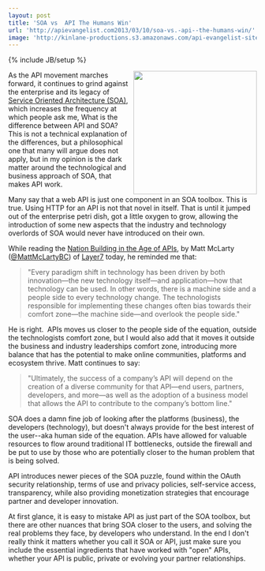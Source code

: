 ```yaml
---
layout: post
title: 'SOA vs  API The Humans Win'
url: 'http://apievangelist.com2013/03/10/soa-vs.-api--the-humans-win/'
image: 'http://kinlane-productions.s3.amazonaws.com/api-evangelist-site/blog/human-cutout.jpg'
---
```

{% include JB/setup %}
<p>
     <img src="https://s3.amazonaws.com/kinlane-productions/human-cutout.jpg"  width="250" align="right" />
</p>
<p>
     As the API movement marches forward, it continues to grind against the enterprise and its legacy of <a href="http://en.wikipedia.org/wiki/Service-oriented_architecture">Service Oriented Architecture (SOA)</a>, which increases the frequency at which people ask me, What is the difference between API and SOA? This is not a technical explanation of the differences, but a philosophical one that many will argue does not apply, but in my opinion is the dark matter around the technological and business approach of SOA, that makes API work.
</p>
<p>
     Many say that a web API is just one component in an SOA toolbox. This is true. Using HTTP for an API is not that novel in itself. That is until it jumped out of the enterprise petri dish, got a little oxygen to grow, allowing the introduction of some new aspects that the industry and technology overlords of SOA would never have introduced on their own.
</p>
<p>
     While reading the <a href="http://www.layer7tech.com/blogs/index.php/nation-building-in-the-age-of-apis/">Nation Building in the Age of APIs</a>, by Matt McLarty (<a href="https://twitter.com/MattMcLartyBC">@MattMcLartyBC</a>) of <a href="http://www.layer7tech.com/">Layer7</a> today, he reminded me that:
</p>
<blockquote>
     "Every paradigm shift in technology has been driven by both innovation—the new technology itself—and application—how that technology can be used. In other words, there is a machine side and a people side to every technology change. The technologists responsible for implementing these changes often bias towards their comfort zone—the machine side—and overlook the people side."
</blockquote>
<p>
     He is right.  APIs moves us closer to the people side of the equation, outside the technologists comfort zone, but I would also add that it moves it outside the business and industry leaderships comfort zone, introducing more balance that has the potential to make online communities, platforms and ecosystem thrive. Matt continues to say:
</p>
<blockquote>
     "Ultimately, the success of a company’s API will depend on the creation of a diverse community for that API—end users, partners, developers, and more—as well as the adoption of a business model that allows the API to contribute to the company’s bottom line."
</blockquote>
<p>
     SOA does a damn fine job of looking after the platforms (business), the developers (technology), but doesn't always provide for the best interest of the user--aka human side of the equation. APIs have allowed for valuable resources to flow around traditional IT bottlenecks, outside the firewall and be put to use by those who are potentially closer to the human problem that is being solved.
</p>
<p>
     API introduces newer pieces of the SOA puzzle, found within the OAuth security relationship, terms of use and privacy policies, self-service access, transparency, while also providing monetization strategies that encourage partner and developer innovation.
</p>
<p>
     At first glance, it is easy to mistake API as just part of the SOA toolbox, but there are other nuances that bring SOA closer to the users, and solving the real problems they face, by developers who understand. In the end I don't really think it matters whether you call it SOA or API, just make sure you include the essential ingredients that have worked with "open" APIs, whether your API is public, private or evolving your partner relationships.
</p>
